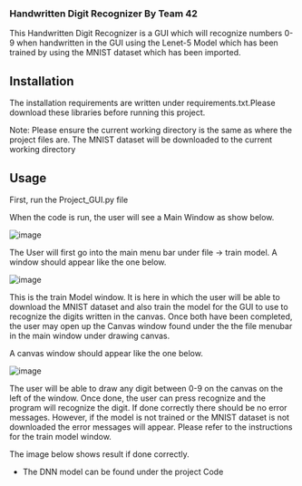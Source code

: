 ### Handwritten Digit Recognizer By Team 42
This Handwritten Digit Recognizer is a GUI which will recognize numbers 0-9 when handwritten in the GUI using the Lenet-5 Model which has been trained by using the MNIST dataset which has been imported.
## Installation
The installation requirements are written under requirements.txt.Please download these libraries before running this project.

Note:
Please ensure the current working directory is the same as where the project files are. The MNIST dataset will be downloaded to the current working directory

## Usage

First, run the Project_GUI.py file  

When the code is run, the user will see a Main Window as show below.

![image](https://user-images.githubusercontent.com/68887738/116235621-33cca900-a7b2-11eb-99a4-7826961d27e7.png)

The User will first go into the main menu bar under file -> train model. A window should appear like the one below.

![image](https://user-images.githubusercontent.com/68887738/116236247-f0266f00-a7b2-11eb-9c61-75d91c98ef0c.png)

This is the train Model window. It is here in which the user will be able to download the MNIST dataset and also train the model for the GUI to use to recognize the digits written in the canvas. Once both have been completed, the user may open up the Canvas window found under the the file menubar in the main window under drawing canvas.

A canvas window should appear like the one below.

![image](https://user-images.githubusercontent.com/68887738/116237155-f9640b80-a7b3-11eb-8e9d-4fb2d5b2bfe9.png)

The user will be able to draw any digit between 0-9 on the canvas on the left of the window. Once done, the user can press recognize and the program will recognize the digit. If done correctly there should be no error messages. However, if the model is not trained or the MNIST dataset is not downloaded the error messages will appear. Please refer to the instructions for the train model window. 

The image below shows result if done correctly.



* The DNN model can be found under the project Code

